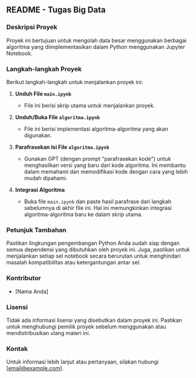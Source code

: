 
## README - Tugas Big Data

### Deskripsi Proyek
Proyek ini bertujuan untuk mengolah data besar menggunakan berbagai algoritma yang diimplementasikan dalam Python menggunakan Jupyter Notebook.

### Langkah-langkah Proyek
Berikut langkah-langkah untuk menjalankan proyek ini:

1. **Unduh File `main.ipynb`**
   - File ini berisi skrip utama untuk menjalankan proyek.

2. **Unduh/Buka File `algoritma.ipynb`**
   - File ini berisi implementasi algoritma-algoritma yang akan digunakan.

3. **Parafrasekan Isi File `algoritma.ipynb`**
   - Gunakan GPT (dengan prompt "parafrasekan kode") untuk menghasilkan versi yang baru dari kode algoritma. Ini membantu dalam memahami dan memodifikasi kode dengan cara yang lebih mudah dipahami.

4. **Integrasi Algoritma**
   - Buka file `main.ipynb` dan paste hasil parafrase dari langkah sebelumnya di akhir file ini. Hal ini memungkinkan integrasi algoritma-algoritma baru ke dalam skrip utama.

### Petunjuk Tambahan
Pastikan lingkungan pengembangan Python Anda sudah siap dengan semua dependensi yang dibutuhkan oleh proyek ini. Juga, pastikan untuk menjalankan setiap sel notebook secara berurutan untuk menghindari masalah kompatibilitas atau ketergantungan antar sel.

### Kontributor
- [Nama Anda]

### Lisensi
Tidak ada informasi lisensi yang disebutkan dalam proyek ini. Pastikan untuk menghubungi pemilik proyek sebelum menggunakan atau mendistribusikan ulang materi ini.

### Kontak
Untuk informasi lebih lanjut atau pertanyaan, silakan hubungi [email@example.com].
